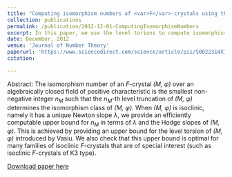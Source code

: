 ```yaml
---
title: "Computing isomorphism numbers of <var>F</var>-crystals using the level torsions "
collection: publications
permalink: /publication/2012-12-01-ComputingIsomorphismNumbers
excerpt: In this paper, we use the level torions to compute isomorphism numbers of various <var>F</var>-crystals.
date: December, 2012
venue: 'Journal of Number Theory'
paperurl: 'https://www.sciencedirect.com/science/article/pii/S0022314X1200193X'
citation: 

---
```

Abstract: The isomorphism number of an <var>F</var>-crystal <var>(M, &#966;)</var> over an algebraically closed field of positive characteristic is the smallest non-negative integer <var>n<sub>M</sub></var> such that the <var>n<sub>M</sub></var>-th level truncation of <var>(M, &#966;)</var> determines the isomorphism class of <var>(M, &#966;)</var>. When <var>(M, &#966;)</var> is isoclinic, namely it has a unique Newton slope <var>&#955;</var>, we provide an efficiently computable upper bound for <var>n<sub>M</sub></var> in terms of <var>&#955;</var> and the Hodge slopes of <var>(M, &#966;)</var>. This is achieved by providing an upper bound for the level torsion of <var>(M, &#966;)</var> introduced by Vasiu. We also check that this upper bound is optimal for many families of isoclinic <var>F</var>-crystals that are of special interest (such as isoclinic <var>F</var>-crystals of K3 type).

[Download paper here](https://www.sciencedirect.com/science/article/pii/S0022314X1200193X)